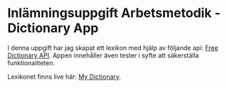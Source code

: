 # Inlämningsuppgift Arbetsmetodik - Dictionary App

I denna uppgift har jag skapat ett lexikon med hjälp av följande api: [Free Dictionary API](https://dictionaryapi.dev/). Appen innehåller även tester i syfte att säkerställa funktionaliteten.

Lexikonet finns live här: [My Dictionary](https://myengdictionary.netlify.app/).

